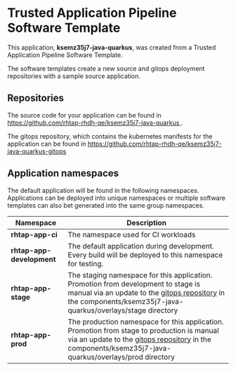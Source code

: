 # Trusted Application Pipeline Software Template

This application, **ksemz35j7-java-quarkus**, was created from a Trusted Application Pipeline Software Template.

The software templates create a new source and gitops deployment repositories with a sample source application. 

## Repositories

The source code for your application can be found in [https://github.com/rhtap-rhdh-qe/ksemz35j7-java-quarkus ](https://github.com/rhtap-rhdh-qe/ksemz35j7-java-quarkus ).
 
The gitops repository, which contains the kubernetes manifests for the application can be found in 
[https://github.com/rhtap-rhdh-qe/ksemz35j7-java-quarkus-gitops ](https://github.com/rhtap-rhdh-qe/ksemz35j7-java-quarkus-gitops ) 

## Application namespaces 

The default application will be found in the following namespaces. Applications can be deployed into unique namespaces or multiple software templates can also bet generated into the same group namespaces.  

|  Namespace   |  Description   |  
| -------- | -------- |
| **rhtap-app-ci** | The namespace used for CI workloads |
| **rhtap-app-development** | The default application during development. Every build will be deployed to this namespace for testing. |
| **rhtap-app-stage** | The staging namespace for this application. Promotion from development to stage is manual via an update to the [gitops repository](https://github.com/rhtap-rhdh-qe/ksemz35j7-java-quarkus-gitops ) in the components/ksemz35j7-java-quarkus/overlays/stage directory |
| **rhtap-app-prod** | The production namespace for this application. Promotion from stage to production is manual via an update to the [gitops repository](https://github.com/rhtap-rhdh-qe/ksemz35j7-java-quarkus-gitops ) in the components/ksemz35j7-java-quarkus/overlays/prod directory |